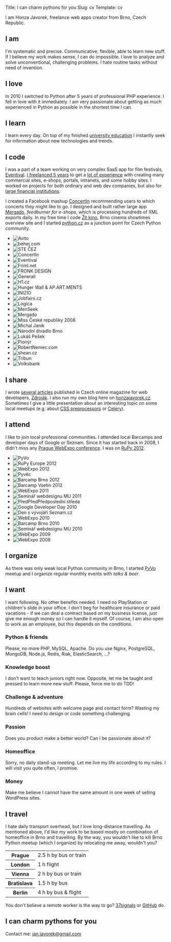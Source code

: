 Title: I can charm pythons for you
Slug: cv
Template: cv

I am Honza Javorek, freelance web apps creator from Brno, Czech Republic.

## I am

I'm systematic and precise. Communicative, flexible, able to learn new stuff. If I believe my work makes sense, I can do impossible. I love to analyze and solve unconventional, challenging problems. I hate routine tasks without need of invention.

## I love

In 2010 I switched to Python after 5 years of professional PHP experience. I fell in love with it immediately. I am very passionate about getting as much experienced in Python as possible in the shortest time I can.

## I learn

I learn every day. On top of my finished [university education](http://www.linkedin.com/in/honzajavorek#profile-education) I instantly seek for information about new technologies and trends.

## I code

I was a part of a team working on very complex SaaS app for film festivals, [Eventival](http://www.eventival.com/). [I freelanced 5 years](http://www.linkedin.com/in/honzajavorek#profile-experience) to get a [lot of experience](http://www.linkedin.com/in/honzajavorek#profile-skills) with creating many commercial sites, e-shops, portals, intranets, and some hobby sites. I worked on projects for both ordinary and web dev companies, but also for [large financial institutions](http://www.generali.cz).

I created a Facebook mashup [ConcertIn](https://apps.facebook.com/concertin/) recommending users to which concerts they might like to go. I designed and built rather large app [Mergado](http://www.mergado.cz), *feedburner for e-shops*, which is processing hundreds of XML exports daily. In my free time I code [Žít kino](http://zitkino.cz/), Brno cinema showtimes overview site and I started [python.cz](http://python.cz/) as a junction point for Czech Python community.

<ul>
    <li>
        <img src="images/references/avito.png" alt="Avito" title="Avito">
    </li>
    <li>
        <img src="images/references/behej.png" alt="behej.com" title="behej.com">
    </li>
    <li>
        <img src="images/references/cez.png" alt="STE ČEZ" title="STE ČEZ">
    </li>
    <li>
        <img src="images/references/concertin.png" alt="ConcertIn" title="ConcertIn">
    </li>
    <li>
        <img src="images/references/eventival.png" alt="Eventival" title="Eventival">
    </li>
    <li>
        <img src="images/references/friml.png" alt="Friml.net" title="Friml.net">
    </li>
    <li>
        <img src="images/references/fronk.png" alt="FRONK DESIGN" title="FRONK DESIGN">
    </li>
    <li>
        <img src="images/references/generali.png" alt="Generali" title="Generali">
    </li>
    <li>
        <img src="images/references/h1.png" alt="H1.cz" title="H1.cz">
    </li>
    <li>
        <img src="images/references/hungerwall.png" alt="Hunger Wall &amp; AP.ART.MENTS" title="Hunger Wall &amp; AP.ART.MENTS">
    </li>
    <li>
        <img src="images/references/inizio.png" alt="INIZIO" title="INIZIO">
    </li>
    <li>
        <img src="images/references/jobfairs.png" alt="Jobfairs.cz" title="Jobfairs.cz">
    </li>
    <li>
        <img src="images/references/logica.png" alt="Logica" title="Logica">
    </li>
    <li>
        <img src="images/references/menseek.png" alt="MenSeek" title="MenSeek">
    </li>
    <li>
        <img src="images/references/mergado.png" alt="Mergado" title="Mergado">
    </li>
    <li>
        <img src="images/references/miss.png" alt="Miss České republiky 2008" title="Miss České republiky 2008">
    </li>
    <li>
        <img src="images/references/michaljanik.png" alt="Michal Janík" title="Michal Janík">
    </li>
    <li>
        <img src="images/references/ndb.png" alt="Národní divadlo Brno" title="Národní divadlo Brno">
    </li>
    <li>
        <img src="images/references/pesek.png" alt="Lukáš Pešek" title="Lukáš Pešek">
    </li>
    <li>
        <img src="images/references/pionyr.png" alt="Pionýr" title="Pionýr">
    </li>
    <li>
        <img src="images/references/robertnemec.png" alt="RobertNemec.com" title="RobertNemec.com">
    </li>
    <li>
        <img src="images/references/shean.png" alt="shean.cz" title="shean.cz">
    </li>
    <li>
        <img src="images/references/tribun.png" alt="Tribun" title="Tribun">
    </li>
    <li>
        <img src="images/references/volksbank.png" alt="Volksbank" title="Volksbank">
    </li>
</ul>

## I share

I wrote [several articles](http://www.linkedin.com/in/honzajavorek#profile-publications) published in Czech online magazine for web developers, [Zdroják](http://zdrojak.cz). I also run my own blog here on [honzajavorek.cz](http://honzajavorek.cz). Sometimes I give a little presentation about an interesting topic on some local meetups (e.g. about [CSS preprocessors](https://speakerdeck.com/u/honzajavorek/p/jak-z-css-vymacknout-maximum) or [Celery](https://speakerdeck.com/u/honzajavorek/p/jak-prezit-frontu-a-nepredbihat)).

## I attend

I like to join local professional communities. I attended local Barcamps and developer days of Google or Seznam. Since it has started back in 2008, I didn't miss any [Prague WebExpo conference](http://www.webexpo.net). I was on [RuPy 2012](http://rupy.eu/).

<ul>
    <li>
        <img src="images/attending/pyvo.png" alt="PyVo" title="PyVo">
    </li>
    <li>
        <img src="images/attending/rupy.png" alt="RuPy Europe 2012" title="RuPy Europe 2012">
    </li>
    <li>
        <img src="images/attending/webexpo2012.png" alt="WebExpo 2012" title="WebExpo 2012">
    </li>
    <li>
        <img src="images/attending/pyvec.png" alt="Pyvěc" title="Pyvěc">
    </li>
    <li>
        <img src="images/attending/barcampbrno2012.png" alt="Barcamp Brno 2012" title="Barcamp Brno 2012">
    </li>
    <li>
        <img src="images/attending/barcampvsetin2012.png" alt="Barcamp Vsetín 2012" title="Barcamp Vsetín 2012">
    </li>
    <li>
        <img src="images/attending/webexpo2011.png" alt="WebExpo 2011" title="WebExpo 2011">
    </li>
    <li>
        <img src="images/attending/pv219.png" alt="Seminář webdesignu MU 2011" title="Seminář webdesignu MU 2011">
    </li>
    <li>
        <img src="images/attending/ppps.png" alt="PředPředPředposlední středa" title="PředPředPředposlední středa">
    </li>
    <li>
        <img src="images/attending/gdd2010.png" alt="Google Developer Day 2010" title="Google Developer Day 2010">
    </li>
    <li>
        <img src="images/attending/seznam.png" alt="Den s vývojáři Seznam.cz" title="Den s vývojáři Seznam.cz">
    </li>
    <li>
        <img src="images/attending/webexpo2010.png" alt="WebExpo 2010" title="WebExpo 2010">
    </li>
    <li>
        <img src="images/attending/barcampbrno2010.png" alt="Barcamp Brno 2010" title="Barcamp Brno 2010">
    </li>
    <li>
        <img src="images/attending/pv219.png" alt="Seminář webdesignu MU 2010" title="Seminář webdesignu MU 2010">
    </li>
    <li>
        <img src="images/attending/webexpo2009.png" alt="WebExpo 2009" title="WebExpo 2009">
    </li>
    <li>
        <img src="images/attending/webexpo2008.png" alt="WebExpo 2008" title="WebExpo 2008">
    </li>
</ul>

## I organize

As there was only weak local Python community in Brno, I started [PyVo](http://twitter.com/napyvo) meetup and I organize regular monthly events with *talks & beer*.

## I want

I want following. No other benefits needed. I need no PlayStation or children's slide in your office. I don't beg for healthcare insurance or paid vacations - if we can deal a contract based on my business license, just give me enough money so I can handle it myself. Of course, I am also open to work as an employee, but this depends on the conditions.

### Python & friends

Please, no more PHP, MySQL, Apache. Do you use Nginx, PostgreSQL, MongoDB, Node.js, Redis, Riak, ElasticSearch, ...?

### Knowledge boost

I don't want to teach juniors right now. Opposite, let me be taught and pressed to learn more new stuff. Please, force me to do TDD!

### Challenge & adventure

Hundreds of websites with welcome page and contact form? Wasting my brain cells! I need to design or code something challenging.

### Passion

Does you product make a better world? Can I be passionate about it?

### Homeoffice

Sorry, no daily stand-up meeting. Let me live my life according to my rules. I will visit you quite often, I promise.

### Money

Make me believe I cannot have the same amount in one week of selling WordPress sites.

## I travel

I hate daily transport overhead, but I love long-distance travelling. As mentioned above, I'd like my work to be based mostly on combination of homeoffice in Brno and travelling. By the way, you wouldn't like to kill Brno Python meetup (which I organize) by relocating me away, wouldn't you?

<table>
    <tr><th>Prague</th><td>2.5 h by bus or train</td></tr>
    <tr><th>London</th><td>1 h flight</td></tr>
    <tr><th>Vienna</th><td>2 h by bus or train</td></tr>
    <tr><th>Bratislava</th><td>1.5 h by bus</td></tr>
    <tr><th>Berlin</th><td>4 h by bus &amp; flight</td></tr>
</table>

You don't believe a remote worker is the way to go? [37signals](https://37signals.com/svn/posts/3064-stop-whining-and-start-hiring-remote-workers) or [GitHub](https://github.com/about/team) do.

## I can charm pythons for you

Contact me: [jan.javorek@gmail.com](mailto:jan.javorek@gmail.com)
